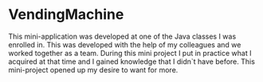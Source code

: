 # VendingMachine
This mini-application was developed at one of the Java classes I was enrolled in. This was developed with the help of my colleagues and we worked together as a team.
During this mini project I put in practice what I acquired at that time and I gained knowledge that I didn`t have before. 
This mini-project opened up my desire to want for more.
